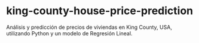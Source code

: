 # king-county-house-price-prediction
Análisis y predicción de precios de viviendas en King County, USA, utilizando Python y un modelo de Regresión Lineal.
